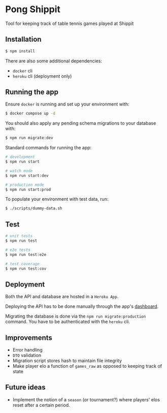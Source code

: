 # Pong Shippit

Tool for keeping track of table tennis games played at Shippit

## Installation

```bash
$ npm install
```

There are also some additional dependencies:

- `docker` cli
- `heroku` cli (deployment only)

## Running the app

Ensure `docker` is running and set up your environment with:

```bash
$ docker compose up -d
```

You should also apply any pending schema migrations to your database with:

```bash
$ npm run migrate:dev
```

Standard commands for running the app:

```bash
# development
$ npm run start

# watch mode
$ npm run start:dev

# production mode
$ npm run start:prod
```

To populate your environment with test data, run:

```bash
$ ./scripts/dummy-data.sh
```

## Test

```bash
# unit tests
$ npm run test

# e2e tests
$ npm run test:e2e

# test coverage
$ npm run test:cov
```

## Deployment

Both the API and database are hosted in a `Heroku App`.

Deploying the API has to be done manually through the app's [dashboard](https://dashboard.heroku.com/apps/pong-shippit).

Migrating the database is done via the `npm run migrate:production` command. You have to be authenticated with the `heroku` cli.

## Improvements

- Error handling
- `DTO` validation
- Migration script stores hash to maintain file integrity
- Make player elo a function of `games_raw` as opposed to keeping track of state

## Future ideas

- Implement the notion of a `season` (or tournament?) where players' elos reset after a certain period.
